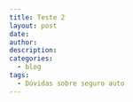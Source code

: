 ```yaml
---
title: Teste 2
layout: post
date:
author:
description:
categories:
  - blog
tags:
  - Dúvidas sobre seguro auto
---
```

